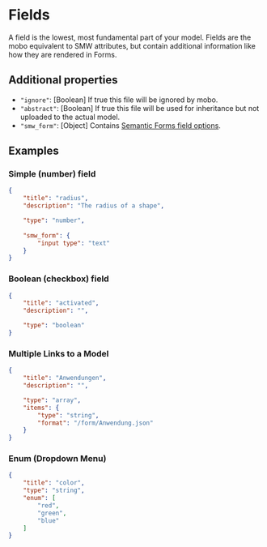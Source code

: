 Fields
======
A field is the lowest, most fundamental part of your model. 
Fields are the mobo equivalent to SMW attributes, but contain additional information like how they are rendered in Forms.

Additional properties
---------------------
* `"ignore"`: [Boolean]  If true this file will be ignored by mobo.
* `"abstract"`: [Boolean]  If true this file will be used for inheritance but not uploaded to the actual model.
* `"smw_form"`: [Object] Contains [Semantic Forms field options](http://www.mediawiki.org/wiki/Extension:Semantic_Forms/Defining_forms#.27field.27_tag). 

Examples
--------
### Simple (number) field
```json
{
    "title": "radius",
    "description": "The radius of a shape",

    "type": "number",
    
    "smw_form": {
        "input type": "text"
    }
}
```

### Boolean (checkbox) field
```json
{
    "title": "activated",
    "description": "",

    "type": "boolean"
}
```

### Multiple Links to a Model
```json
{
    "title": "Anwendungen",
    "description": "",

    "type": "array",
    "items": {
        "type": "string",
        "format": "/form/Anwendung.json"
    }
}
```

### Enum (Dropdown Menu)
```json
{
    "title": "color",
    "type": "string",
    "enum": [
        "red",
        "green",
        "blue"
    ]
}
```